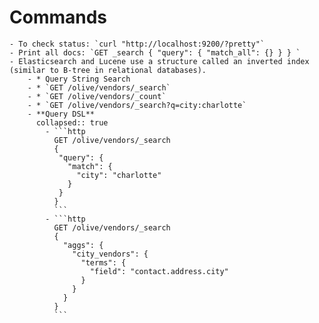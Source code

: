 # Commands
	- To check status: `curl "http://localhost:9200/?pretty"`
	- Print all docs: `GET _search { "query": { "match_all": {} } } `
	- Elasticsearch and Lucene use a structure called an inverted index (similar to B-tree in relational databases).
		- * Query String Search
		- * `GET /olive/vendors/_search`
		- * `GET /olive/vendors/_count`
		- * `GET /olive/vendors/_search?q=city:charlotte`
		- **Query DSL**
		  collapsed:: true
			- ```http
			  GET /olive/vendors/_search
			  {
			   "query": {
			     "match": {
			       "city": "charlotte"
			     }
			   }
			  }
			  ```
			- ```http
			  GET /olive/vendors/_search
			  {
			    "aggs": {
			      "city_vendors": {
			        "terms": {
			          "field": "contact.address.city"
			        }
			      }
			    }
			  }
			  ```
